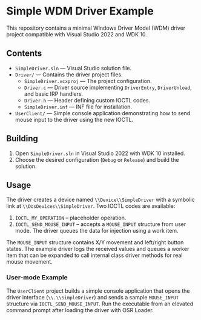 # Simple WDM Driver Example

This repository contains a minimal Windows Driver Model (WDM) driver project compatible with Visual Studio 2022 and WDK 10.

## Contents

- `SimpleDriver.sln` &mdash; Visual Studio solution file.
- `Driver/` &mdash; Contains the driver project files.
  - `SimpleDriver.vcxproj` &mdash; The project configuration.
  - `Driver.c` &mdash; Driver source implementing `DriverEntry`, `DriverUnload`, and basic IRP handlers.
  - `Driver.h` &mdash; Header defining custom IOCTL codes.
  - `SimpleDriver.inf` &mdash; INF file for installation.
- `UserClient/` &mdash; Simple console application demonstrating how to send mouse input to the driver using the new IOCTL.

## Building

1. Open `SimpleDriver.sln` in Visual Studio 2022 with WDK 10 installed.
2. Choose the desired configuration (`Debug` or `Release`) and build the solution.

## Usage

The driver creates a device named `\\Device\\SimpleDriver` with a symbolic link at `\\DosDevices\\SimpleDriver`.
Two IOCTL codes are available:

1. `IOCTL_MY_OPERATION` &ndash; placeholder operation.
2. `IOCTL_SEND_MOUSE_INPUT` &ndash; accepts a `MOUSE_INPUT` structure from user mode. The driver queues the data for injection using a work item.

The `MOUSE_INPUT` structure contains X/Y movement and left/right button states.
The example driver logs the received values and queues a worker item that can be
expanded to call internal class driver methods for real mouse movement.

### User-mode Example

The `UserClient` project builds a simple console application that opens the
driver interface (`\\.\\SimpleDriver`) and sends a sample `MOUSE_INPUT`
structure via `IOCTL_SEND_MOUSE_INPUT`. Run the executable from an elevated
command prompt after loading the driver with OSR Loader.
